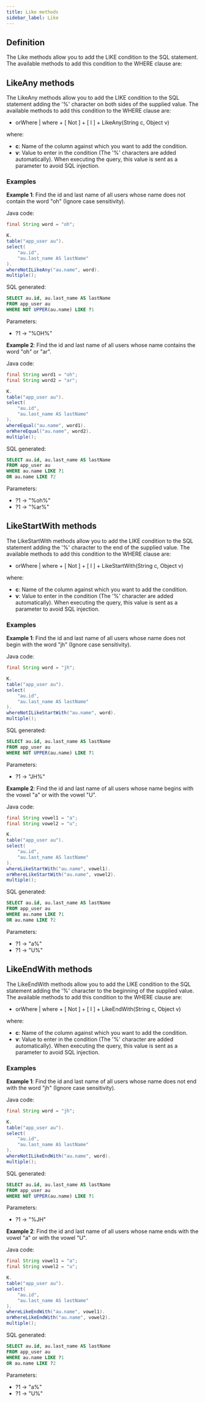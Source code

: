 ```yaml
---
title: Like methods
sidebar_label: Like
---
```


## Definition

The Like methods allow you to add the LIKE condition to the SQL statement. The available methods to add this condition to the WHERE clause are:

## LikeAny methods

The LikeAny methods allow you to add the LIKE condition to the SQL statement adding the '%' character on both sides of the supplied value. The available methods to add this condition to the WHERE clause are:

- orWhere | where + [ Not ] + [ I ] + LikeAny(String c, Object v)

where:

- **c**: Name of the column against which you want to add the condition.
- **v**: Value to enter in the condition (The '%' characters are added automatically). When executing the query, this value is sent as a parameter to avoid SQL injection.

### Examples

**Example 1**: Find the id and last name of all users whose name does not contain the word "oh" (Ignore case sensitivity).

Java code:

```java
final String word = "oh";

K.
table("app_user au").
select(
    "au.id",
    "au.last_name AS lastName"
).
whereNotILikeAny("au.name", word).
multiple();
```

SQL generated:

```sql
SELECT au.id, au.last_name AS lastName
FROM app_user au
WHERE NOT UPPER(au.name) LIKE ?1
```

Parameters:

- ?1 → "%OH%"

**Example 2**: Find the id and last name of all users whose name contains the word "oh" or "ar".

Java code:

```java
final String word1 = "oh";
final String word2 = "ar";

K.
table("app_user au").
select(
    "au.id",
    "au.last_name AS lastName"
).
whereEqual("au.name", word1).
orWhereEqual("au.name", word2).
multiple();
```

SQL generated:

```sql
SELECT au.id, au.last_name AS lastName
FROM app_user au
WHERE au.name LIKE ?1
OR au.name LIKE ?2
```

Parameters:

- ?1 → "%oh%"
- ?1 → "%ar%"

## LikeStartWith methods

The LikeStartWith methods allow you to add the LIKE condition to the SQL statement adding the '%' character to the end of the supplied value. The available methods to add this condition to the WHERE clause are:

- orWhere | where + [ Not ] + [ I ] + LikeStartWith(String c, Object v)

where:

- **c**: Name of the column against which you want to add the condition.
- **v**: Value to enter in the condition (The '%' character are added automatically). When executing the query, this value is sent as a parameter to avoid SQL injection.

### Examples

**Example 1**: Find the id and last name of all users whose name does not begin with the word "jh" (Ignore case sensitivity).

Java code:

```java
final String word = "jh";

K.
table("app_user au").
select(
    "au.id",
    "au.last_name AS lastName"
).
whereNotILikeStartWith("au.name", word).
multiple();
```

SQL generated:

```sql
SELECT au.id, au.last_name AS lastName
FROM app_user au
WHERE NOT UPPER(au.name) LIKE ?1
```

Parameters:

- ?1 → "JH%"

**Example 2**: Find the id and last name of all users whose name begins with the vowel "a" or with the vowel "U".

Java code:

```java
final String vowel1 = "a";
final String vowel2 = "u";

K.
table("app_user au").
select(
    "au.id",
    "au.last_name AS lastName"
).
whereLikeStartWith("au.name", vowel1).
orWhereLikeStartWith("au.name", vowel2).
multiple();
```

SQL generated:

```sql
SELECT au.id, au.last_name AS lastName
FROM app_user au
WHERE au.name LIKE ?1
OR au.name LIKE ?2
```

Parameters:

- ?1 → "a%"
- ?1 → "U%"

## LikeEndWith methods

The LikeEndWith methods allow you to add the LIKE condition to the SQL statement adding the '%' character to the beginning of the supplied value. The available methods to add this condition to the WHERE clause are:

- orWhere | where + [ Not ] + [ I ] + LikeEndWith(String c, Object v)

where:

- **c**: Name of the column against which you want to add the condition.
- **v**: Value to enter in the condition (The '%' character are added automatically). When executing the query, this value is sent as a parameter to avoid SQL injection.

### Examples

**Example 1**: Find the id and last name of all users whose name does not end with the word "jh" (Ignore case sensitivity).

Java code:

```java
final String word = "jh";

K.
table("app_user au").
select(
    "au.id",
    "au.last_name AS lastName"
).
whereNotILikeEndWith("au.name", word).
multiple();
```

SQL generated:

```sql
SELECT au.id, au.last_name AS lastName
FROM app_user au
WHERE NOT UPPER(au.name) LIKE ?1
```

Parameters:

- ?1 → "%JH"

**Example 2**: Find the id and last name of all users whose name ends with the vowel "a" or with the vowel "U".

Java code:

```java
final String vowel1 = "a";
final String vowel2 = "u";

K.
table("app_user au").
select(
    "au.id",
    "au.last_name AS lastName"
).
whereLikeEndWith("au.name", vowel1).
orWhereLikeEndWith("au.name", vowel2).
multiple();
```

SQL generated:

```sql
SELECT au.id, au.last_name AS lastName
FROM app_user au
WHERE au.name LIKE ?1
OR au.name LIKE ?2
```

Parameters:

- ?1 → "a%"
- ?1 → "U%"